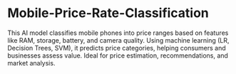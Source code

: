 # Mobile-Price-Rate-Classification
This AI model classifies mobile phones into price ranges based on features like RAM, storage, battery, and camera quality. Using machine learning (LR, Decision Trees, SVM), it predicts price categories, helping consumers and businesses assess value. Ideal for price estimation, recommendations, and market analysis.
